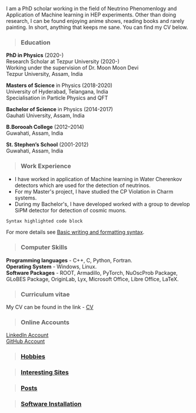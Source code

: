 I am a PhD scholar working in the field of Neutrino Phenomenlogy and Application of Machine learning in HEP experiments. Other than doing research, I can be found enjoying anime shows, reading books and rarely painting. In short, anything that keeps me sane. You can find my CV below.

>### Education

**PhD in Physics** (2020-)  
Research Scholar at Tezpur University (2020-)  
Working under the supervision of Dr. Moon Moon Devi  
Tezpur University, Assam, India

**Masters of Science** in Physics (2018-2020)  
University of Hyderabad, Telangana, India  
Specialisation in Particle Physics and QFT  

**Bachelor of Science** in Physics (2014-2017)  
Gauhati University, Assam, India  

**B.Borooah College** (2012–2014)  
Guwahati, Assam, India  

**St. Stephen’s School** (2001-2012)  
Guwahati, Assam, India  
  
  
  
>### Work Experience  

* I have worked in application of Machine learning in Water Cherenkov detectors which are used for the detection of neutrinos.  
* For my Master's project, I have studied the CP Violation in Charm systems.  
* During my Bachelor's, I have developed worked with a group to develop SiPM detector for detection of cosmic muons. 


```markdown
Syntax highlighted code block

```

For more details see [Basic writing and formatting syntax](https://docs.github.com/en/github/writing-on-github/getting-started-with-writing-and-formatting-on-github/basic-writing-and-formatting-syntax).

>### Computer Skills

**Programming languages** -  C++, C, Python, Fortran.  
**Operating System** - Windows, Linux.  
**Software Packages** - ROOT, Armadillo, PyTorch, NuOscProb Package, GLoBES Package, OriginLab, Lyx, Microsoft Office, Libre Office, LaTeX.  


>### Curriculum vitae

My CV can be found in the link - [CV](https://drive.google.com/file/d/1bTll_sI_UQRcEyGmn32DVg6wCAYm29pt/view?usp=sharing)

>### Online Accounts

[LinkedIn Account](https://www.linkedin.com/in/arnab-sarker-a4086b224/)  
[GitHub Account](https://github.com/Arnab-Sarker)


>### [Hobbies](./hobbies.html)

>### [Interesting Sites](./Pages/interesting_websites.html)

>### [Posts](./another-page.html)

>### [Software Installation](./Pages/software_installations.html)
